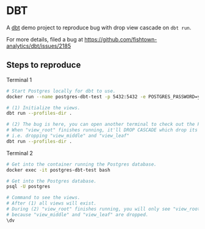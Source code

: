 # DBT
A [dbt](https://www.getdbt.com/) demo project to reproduce bug with drop view cascade on `dbt run`.

For more details, filed a bug at https://github.com/fishtown-analytics/dbt/issues/2185

## Steps to reproduce
Terminal 1
```bash
# Start Postgres locally for dbt to use.
docker run --name postgres-dbt-test -p 5432:5432 -e POSTGRES_PASSWORD=yikes -d postgres

# (1) Initialize the views.
dbt run --profiles-dir .

# (2) The bug is here, you can open another terminal to check out the Postgres database.
# When "view_root" finishes running, it'll DROP CASCADE which drop its dependents views.
# i.e. dropping "view_middle" and "view_leaf"
dbt run --profiles-dir .
```

Terminal 2
```bash
# Get into the container running the Postgres database.
docker exec -it postgres-dbt-test bash

# Get into the Postgres database.
psql -U postgres

# Command to see the views.
# After (1) all views will exist.
# During (2) "view_root" finishes running, you will only see "view_root"
# because "view_middle" and "view_leaf" are dropped.
\dv
```